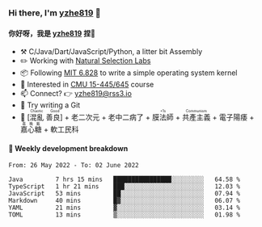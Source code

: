 ### Hi there, I'm [yzhe819](https://github.com/yzhe819) 👋

#### 你好呀，我是 [yzhe819](https://github.com/yzhe819) 捏👋

- :hammer_and_pick: C/Java/Dart/JavaScript/Python, a litter bit Assembly
- :pencil2: Working with [Natural Selection Labs](https://github.com/NaturalSelectionLabs)
- 📦 Following [MIT 6.828](https://pdos.csail.mit.edu/6.828/2018/overview.html) to write a simple operating system kernel
- 🧪 Interested in [CMU 15-445/645](https://15445.courses.cs.cmu.edu/fall2020/) course
- 📫 Connect? 👉 yzhe819@rss3.io
- 🌟 Try writing a Git
- 🔑 <ruby>[混亂 善良]<rp>（</rp><rt>Chaotic Good</rt><rp>）</rp></ruby> + 老二次元 + 老中二病了 + <ruby>膜法師<rp>（</rp><rt>+1s</rt><rp>）</rp></ruby> +  <ruby>共產主義<rp>（</rp><rt>Communism</rt><rp>）</rp></ruby> + 電子陽痿 + <ruby>嘉心糖<rp>（</rp><rt>嘉晚飯</rt><rp>）</rp></ruby> + 軟工民科



#### 📝 Weekly development breakdown

<!--START_SECTION:waka-->

```text
From: 26 May 2022 - To: 02 June 2022

Java         7 hrs 15 mins   ████████████████░░░░░░░░░   64.58 %
TypeScript   1 hr 21 mins    ███░░░░░░░░░░░░░░░░░░░░░░   12.03 %
JavaScript   53 mins         ██░░░░░░░░░░░░░░░░░░░░░░░   07.94 %
Markdown     40 mins         █▓░░░░░░░░░░░░░░░░░░░░░░░   06.07 %
YAML         21 mins         ▓░░░░░░░░░░░░░░░░░░░░░░░░   03.14 %
TOML         13 mins         ▒░░░░░░░░░░░░░░░░░░░░░░░░   01.98 %
```

<!--END_SECTION:waka-->



